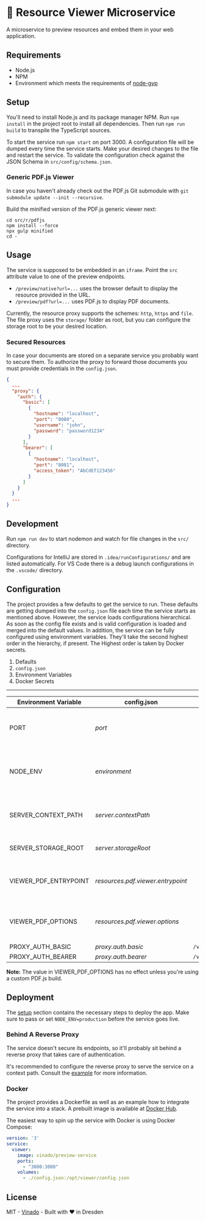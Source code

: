 :page_facing_up: Resource Viewer Microservice
=============================================

A microservice to preview resources and embed them in your web application.


Requirements
------------

* Node.js
* NPM
* Environment which meets the requirements of
  [node-gyp](https://github.com/nodejs/node-gyp)


Setup
-----

You'll need to install Node.js and its package manager NPM. Run `npm install` in
the project root to install all dependencies. Then run `npm run build` to
transpile the TypeScript sources.

To start the service run `npm start` on port 3000. A configuration file will be
dumped every time the service starts. Make your desired changes to the file and
restart the service. To validate the configuration check against the JSON Schema
in `src/config/schema.json`.

### Generic PDF.js Viewer

In case you haven't already check out the PDF.js Git submodule with
`git submodule update --init --recursive`.

Build the minified version of the PDF.js generic viewer next:

```shell
cd src/r/pdfjs
npm install --force
npx gulp minified
cd -
```


Usage
-----

The service is supposed to be embedded in an `iframe`. Point the `src` attribute
value to one of the preview endpoints.

* `/preview/native?url=...` uses the browser default to display the resource
  provided in the URL.
* `/preview/pdf?url=...` uses PDF.js to display PDF documents.

Currently, the resource proxy supports the schemes: `http`, `https` and `file`.
The file proxy uses the `storage/` folder as root, but you can configure the
storage root to be your desired location.

### Secured Resources

In case your documents are stored on a separate service you probably want to
secure them. To authorize the proxy to forward those documents you must provide
credentials in the `config.json`.

```json
{
  ...
  "proxy": {
    "auth": {
      "basic": [
        {
          "hostname": "localhost",
          "port": "8080",
          "username": "john",
          "password": "password1234"
        }
      ],
      "bearer": [
        {
          "hostname": "localhost",
          "port": "8081",
          "access_token": "AbCdEf123456"
        }
      ]
    }
  }
  ...
}
```


Development
-----------

Run `npm run dev` to start nodemon and watch for file changes in the `src/`
directory.

Configurations for IntelliJ are stored in `.idea/runConfigurations/` and are
listed automatically. For VS Code there is a debug launch configurations in the
`.vscode/` directory.


Configuration
-------------

The project provides a few defaults to get the service to run. These defaults
are getting dumped into the `config.json` file each time the service starts as
mentioned above. However, the service loads configurations hierarchical. As soon
as the config file exists and is valid configuration is loaded and merged into
the default values. In addition, the service can be fully configured using
environment variables. They'll take the second highest order in the hierarchy,
if present. The Highest order is taken by Docker secrets.

1. Defaults
2. `config.json`
3. Environment Variables
4. Docker Secrets

---

| Environment Variable  | config.json                       | Docker Secret                         | Data Type             | Default Value                             | Example Value                      | Description                                                                                                                 |
| --------------------- | --------------------------------- | ------------------------------------- | --------------------- | ----------------------------------------- | ---------------------------------- | --------------------------------------------------------------------------------------------------------------------------- |
| PORT                  | _port_                            |                                       | _`string`_,_`number`_ | `3000`                                    | `3000`                             | The port on which the service will be accessed.                                                                             |
| NODE_ENV              | _environment_                     |                                       | _`string`_            | `development`                             | `development`,`production`         | Affects the logging behavior. `production` is less verbose.                                                                 |
| SERVER_CONTEXT_PATH   | _server.contextPath_              |                                       | _`string`_            |                                           | `/viewer`                          | The prefix path the service will be served on.                                                                              |
| SERVER_STORAGE_ROOT   | _server.storageRoot_              |                                       | _`string`_            | `${PWD}/storage`                          | `/var/webdav`                      | The path to your stored documents.                                                                                          |
| VIEWER_PDF_ENTRYPOINT | _resources.pdf.viewer.entrypoint_ |                                       | _`string`_            | `/r/pdfjs/build/minified/web/viewer.html` | `/r/custom/index.html`             | The path from which the PDF.js viewer is mounted.                                                                           |
| VIEWER_PDF_OPTIONS    | _resources.pdf.viewer.options_    |                                       | _`string`_            |                                           | `webgl=true&locale=en_US`          | Query string to configure the PDF.js viewer.                                                                                |
| PROXY_AUTH_BASIC      | _proxy.auth.basic_                | `/var/run/secretes/proxy_auth_basic`  | _`string`_            |                                           | `john:password1234@localhost:8080` | A `|`-separated URI-like connection string which authenticates the proxy to load secured resources from the given location. |
| PROXY_AUTH_BEARER     | _proxy.auth.bearer_               | `/var/run/secretes/proxy_auth_bearer` | _`string`_            |                                           | `AbCdEf123456@localhost:8081`      | A `|`-separated URI-like connection string which authenticates the proxy to load secured resources from the given location. |

**Note:** The value in VIEWER_PDF_OPTIONS has no effect unless you're using a
custom PDF.js build.


Deployment
----------

The [setup](#setup) section contains the necessary steps to deploy the app. Make
sure to pass or set `NODE_ENV=production` before the service goes live.

### Behind A Reverse Proxy

The service doesn't secure its endpoints, so it'll probably sit behind a reverse
proxy that takes care of authentication.

It's recommended to configure the reverse proxy to serve the service on a
context path. Consult the [example](/example/README.md) for more information.

### Docker

The project provides a Dockerfile as well as an example how to integrate the
service into a stack. A prebuilt image is available at
[Docker Hub](https://hub.docker.com/r/vinado/preview-service).

The easiest way to spin up the service with Docker is using Docker Compose:

```yaml
version: '3'
service:
  viewer:
    image: vinado/preview-service
    ports:
      - "3000:3000"
    volumes:
      - ./config.json:/opt/viewer/config.json
```


License
-------

MIT - [Vinado](https://vinado.de) - Built with :heart: in Dresden

